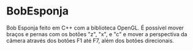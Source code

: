 # BobEsponja
Bob Esponja feito em C++ com a biblioteca OpenGL.
É possível mover braços e pernas com os botões "z", "x", e "c" e mover a perspectiva da câmera através dos botões F1 até F7, além dos botões direcionais. 
